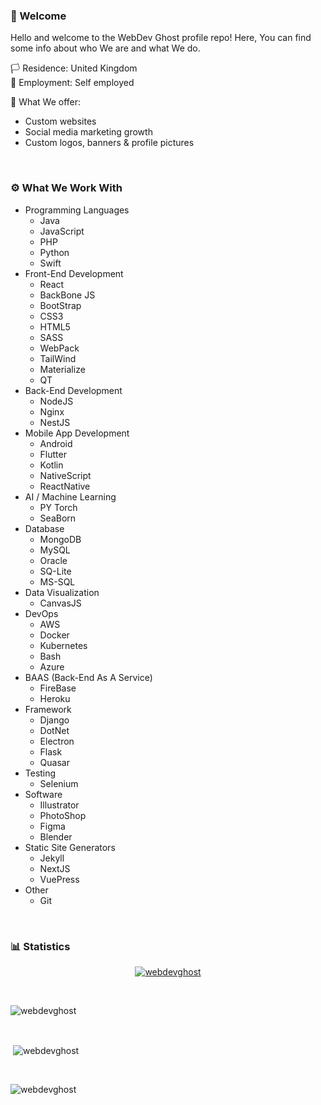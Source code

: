 ### 👋 Welcome
Hello and welcome to the WebDev Ghost profile repo! Here, You can find some info about who We are and what We do.  

🏳️ Residence: United Kingdom  
💼 Employment: Self employed  

🔔 What We offer:  
- Custom websites
- Social media marketing growth
- Custom logos, banners & profile pictures

<br>  

### ⚙️ What We Work With
- Programming Languages
  - Java
  - JavaScript
  - PHP
  - Python
  - Swift
- Front-End Development
  - React
  - BackBone JS
  - BootStrap
  - CSS3
  - HTML5
  - SASS
  - WebPack
  - TailWind
  - Materialize
  - QT
- Back-End Development
  - NodeJS
  - Nginx
  - NestJS
- Mobile App Development
  - Android
  - Flutter
  - Kotlin
  - NativeScript
  - ReactNative
- AI / Machine Learning
  - PY Torch
  - SeaBorn
- Database
  - MongoDB
  - MySQL
  - Oracle
  - SQ-Lite
  - MS-SQL
- Data Visualization
  - CanvasJS
- DevOps
  - AWS
  - Docker
  - Kubernetes
  - Bash
  - Azure
- BAAS (Back-End As A Service)
  - FireBase
  - Heroku
- Framework
  - Django
  - DotNet
  - Electron
  - Flask
  - Quasar
- Testing
  - Selenium
- Software
  - Illustrator
  - PhotoShop
  - Figma
  - Blender
- Static Site Generators
  - Jekyll
  - NextJS
  - VuePress
- Other
  - Git

<br>  

### 📊 Statistics
<p align="center"> <a href="https://github.com/ryo-ma/github-profile-trophy"><img src="https://github-profile-trophy.vercel.app/?username=webdevghost" alt="webdevghost" /></a> </p>  

<br>  

<p><img align="center" src="https://github-readme-stats.vercel.app/api/top-langs?username=webdevghost&show_icons=true&theme=dark&title_color=ffffff&text_color=fafafa&bg_color=545454&locale=en&layout=compact" alt="webdevghost" /></p>  

<br>  

<p>&nbsp;<img align="center" src="https://github-readme-stats.vercel.app/api?username=webdevghost&show_icons=true&theme=dark&title_color=fcfcfc&text_color=ffffff&bg_color=545454&locale=en" alt="webdevghost" /></p>  

<br>  

<p><img align="center" src="https://github-readme-streak-stats.herokuapp.com/?user=webdevghost&theme=dark" alt="webdevghost" /></p>  
